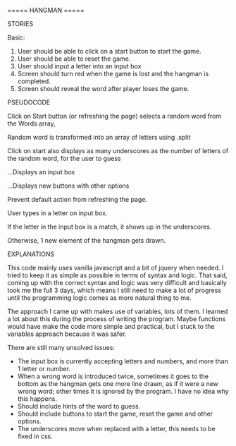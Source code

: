 ===== HANGMAN =====

STORIES

Basic:
1. User should be able to click on a start button to start the game.
2. User should be able to reset the game.
3. User should input a letter into an input box
4. Screen should turn red when the game is lost and the hangman is completed.
5. Screen should reveal the word after player loses the game.


PSEUDOCODE

Click on Start button (or refreshing the page) selects a random word from the Words array,

Random word is transformed into an array of letters using .split

Click on start also displays as many underscores as the number of letters of the random word, for the user to guess

...Displays an input box

...Displays new buttons with other options


Prevent default action from refreshing the page.

User types in a letter on input box.

If the letter in the input box is a match, it shows up in the underscores.

Otherwise, 1 new element of the hangman gets drawn.



EXPLANATIONS

This code mainly uses vanilla javascript and a bit of jquery when needed. I tried to keep it as simple as possible in terms of syntax and logic. That said, coming up with the correct syntax and logic was very difficult and basically took me the full 3 days, which means I still need to make a lot of progress until the programming logic comes as more natural thing to me.

The approach I came up with makes use of variables, lots of them. I learned a lot about this during the process of writing the program. Maybe functions would have make the code more simple and practical, but I stuck to the variables approach because it was safer.

There are still many unsolved issues:
- The input box is currently accepting letters and numbers, and more than 1 letter or number.
- When a wrong word is introduced twice, sometimes it goes to the bottom as the hangman gets one more line drawn, as if it were a new wrong word; other times it is ignored by the program. I have no idea why this happens.
- Should include hints of the word to guess.
- Should include buttons to start the game, reset the game and other options.
- The underscores move when replaced with a letter, this needs to be fixed in css.
